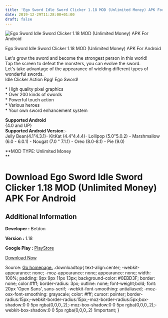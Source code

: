 ```yaml
---
title: 'Ego Sword Idle Sword Clicker 1.18 MOD (Unlimited Money) APK For Android'
date: 2019-12-29T11:28:00+01:00
draft: false
---
```


![Ego Sword Idle Sword Clicker 1.18 MOD (Unlimited Money) APK For Android](https://i2.wp.com/apkhome.net/wp-content/uploads/2019/12/Ego-Sword-Idle-Sword-Clicker-1.18-MOD-Unlimited-Money.png "Ego Sword Idle Sword Clicker 1.18 MOD (Unlimited Money) APK For Android")

  

Ego Sword Idle Sword Clicker 1.18 MOD (Unlimited Money) APK For Android

Let's grow the sword and become the strongest person in this world!  
Tap the screen to defeat the monsters, you can evolve the sword.  
Let's take advantage of the appearance of wielding different types of wonderful swords.  
Idle Clicker Action Rpg! Ego Sword!

\* High quality pixel graphics  
\* Over 200 kinds of swords  
\* Powerful touch action  
\* Various heroes  
\* Your own sword enhancement system

**Supported Android**  
{4.0 and UP}  
**Supported Android Version**:-  
Jelly Bean(4.1"4.3.1)- KitKat (4.4"4.4.4)- Lollipop (5.0"5.0.2) - Marshmallow (6.0 - 6.0.1) - Nougat (7.0 " 7.1.1) - Oreo (8.0-8.1) - Pie (9.0)

**MOD TYPE: Unlimited Money  
**

Download Ego Sword Idle Sword Clicker 1.18 MOD (Unlimited Money) APK For Android
================================================================================

Additional Information
----------------------

**Developer :** Betdon

**Version :** 1.18

**Google Play :** [PlayStore](https://play.google.com/store/apps/details?id=com.betdon.egosword)

  

[Download Now](https://store4app.co/post/ego-sword-idle-sword-clicker-1-18-mod-unlimited-money-apk-for-android_1577615260)

  
Source: [Go homepage.](https://store4app.co/post/ego-sword-idle-sword-clicker-1-18-mod-unlimited-money-apk-for-android_1577615260) .downloadtop{ text-align:center; -webkit-appearance: none; -moz-appearance: none; appearance: none; width: 100%; padding: 9px 9px 11px 13px; background-color: #0EBD3F; border: none; color:#fff; border-radius: 3px; outline: none; font-weight;bold; font: 20px 'Open Sans', sans-serif; -webkit-font-smoothing: antialiased; -moz-osx-font-smoothing: grayscale; color: #fff; cursor: pointer; border-radius:15px;-webkit-border-radius:15px;-moz-border-radius:5px;box-shadow:0 0 5px rgba(0,0,0,.2);-moz-box-shadow:0 0 5px rgba(0,0,0,.2);-webkit-box-shadow:0 0 5px rgba(0,0,0,.2) !important; }